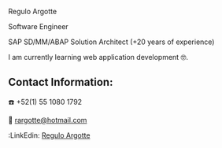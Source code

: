 Regulo Argotte

Software Engineer

SAP SD/MM/ABAP Solution Architect (+20 years of experience)

I am currently learning web application development :nerd_face:.

## Contact Information:
:phone: +52(1) 55 1080 1792

:e-mail: rargotte@hotmail.com

:LinkEdin: [Regulo Argotte](https://www.linkedin.com/in/regulo-argotte-0865113?lipi=urn%3Ali%3Apage%3Ad_flagship3_profile_view_base_contact_details%3BGsnjYlEdQRuonDAHqA0FSQ%3D%3D)